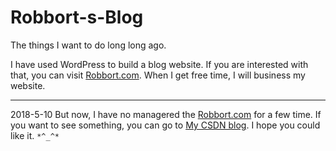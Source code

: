 # Robbort-s-Blog

The things I want to do long long ago.

I have used WordPress to build a blog website. If you are interested with that, you can visit [Robbort.com](http://www.Robbort.com). When I get free time, I will business my website.

------
2018-5-10
But now, I have no managered the [Robbort.com](http://www.Robbort.com) for a few time. If you want to see something, you can go to [My CSDN blog](https://blog.csdn.net/u014306011).
I hope you could like it. `*^_^*`